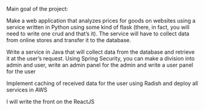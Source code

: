 Main goal of the project:

Make a web application that analyzes prices for goods on websites using a service written in Python using some kind of flask (there, in fact, you will need to write one crud and that’s it). The service will have to collect data from online stores and transfer it to the database.

Write a service in Java that will collect data from the database and retrieve it at the user’s request. Using Spring Security, you can make a division into admin and user, write an admin panel for the admin and write a user panel for the user

Implement caching of received data for the user using Radish and deploy all services in AWS

I will write the front on the ReactJS
